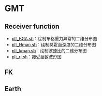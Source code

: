 # GMT
## Receiver function
- [plt_BGA.sh](ReceiverFunction/plt_BGA.sh)：绘制布格重力异常的二维分布图
- [plt_Hmap.sh](ReceiverFunction/plt_Hmap.sh)：绘制莫霍面深度的二维分布图
- [plt_kmap.sh](ReceiverFunction/plt_kmap.sh)：绘制波速比的二维分布图
- [plt_ri.sh](ReceiverFunction/plt_ri.sh)：接受函数波形图
## FK
## Earth
